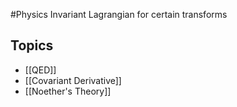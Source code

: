#Physics 
Invariant Lagrangian for certain transforms
## Topics
* [[QED]]
* [[Covariant Derivative]]
* [[Noether's Theory]]
